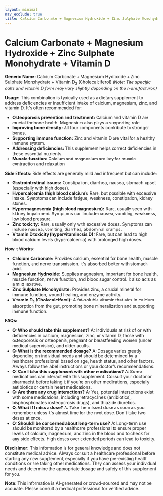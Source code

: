 ```yaml
---
layout: minimal
nav_exclude: true
title: Calcium Carbonate + Magnesium Hydroxide + Zinc Sulphate Monohydrate + Vitamin D
---
```


# Calcium Carbonate + Magnesium Hydroxide + Zinc Sulphate Monohydrate + Vitamin D

**Generic Name:** Calcium Carbonate + Magnesium Hydroxide + Zinc Sulphate Monohydrate + Vitamin D<sub>3</sub> (Cholecalciferol)  *(Note:  The specific salts and vitamin D form may vary slightly depending on the manufacturer.)*


**Usage:** This combination is typically used as a dietary supplement to address deficiencies or insufficient intake of calcium, magnesium, zinc, and vitamin D.  It's often recommended for:

* **Osteoporosis prevention and treatment:** Calcium and vitamin D are crucial for bone health. Magnesium also plays a supporting role.
* **Improving bone density:**  All four components contribute to stronger bones.
* **Supporting immune function:** Zinc and vitamin D are vital for a healthy immune system.
* **Addressing deficiencies:**  This supplement helps correct deficiencies in these essential nutrients.
* **Muscle function:** Calcium and magnesium are key for muscle contraction and relaxation.


**Side Effects:**  Side effects are generally mild and infrequent but can include:

* **Gastrointestinal issues:** Constipation, diarrhea, nausea, stomach upset (especially with high doses).
* **Hypercalcemia (high blood calcium):**  Rare, but possible with excessive intake. Symptoms can include fatigue, weakness, constipation, kidney stones.
* **Hypermagnesemia (high blood magnesium):**  Rare, usually seen with kidney impairment. Symptoms can include nausea, vomiting, weakness, low blood pressure.
* **Zinc toxicity:**  Rare, usually only with excessive doses. Symptoms can include nausea, vomiting, diarrhea, abdominal cramps.
* **Vitamin D toxicity (hypervitaminosis D):** Rare, but can lead to high blood calcium levels (hypercalcemia) with prolonged high doses.


**How it Works:**

* **Calcium Carbonate:** Provides calcium, essential for bone health, muscle function, and nerve transmission. It's absorbed better with stomach acid.
* **Magnesium Hydroxide:** Supplies magnesium, important for bone health, muscle function, nerve function, and blood sugar control.  It also acts as a mild laxative.
* **Zinc Sulphate Monohydrate:**  Provides zinc, a crucial mineral for immune function, wound healing, and enzyme activity.
* **Vitamin D<sub>3</sub> (Cholecalciferol):**  A fat-soluble vitamin that aids in calcium absorption from the gut, promoting bone mineralization and supporting immune function.


**FAQs:**

* **Q: Who should take this supplement?** A: Individuals at risk of or with deficiencies in calcium, magnesium, zinc, or vitamin D,  those with osteoporosis or osteopenia, pregnant or breastfeeding women (under medical supervision), and older adults.
* **Q: What is the recommended dosage?** A: Dosage varies greatly depending on individual needs and should be determined by a healthcare professional based on age, health status, and other factors.  Always follow the label instructions or your doctor's recommendations.
* **Q: Can I take this supplement with other medications?** A:  Some medications can interact with this supplement. Consult your doctor or pharmacist before taking it if you're on other medications, especially antibiotics or certain heart medications.
* **Q: Are there any drug interactions?** A:  Yes, potential interactions exist with some medications, including tetracyclines (antibiotics), bisphosphonates (osteoporosis drugs), and thiazide diuretics.
* **Q: What if I miss a dose?** A:  Take the missed dose as soon as you remember unless it's almost time for the next dose. Don't take two doses at once.
* **Q: Should I be concerned about long-term use?** A: Long-term use should be monitored by a healthcare professional to ensure proper levels of calcium, magnesium, and zinc in the blood and to check for any side effects.  High doses over extended periods can lead to toxicity.


**Disclaimer:** This information is for general knowledge and does not constitute medical advice. Always consult a healthcare professional before starting any new supplement, especially if you have pre-existing health conditions or are taking other medications.  They can assess your individual needs and determine the appropriate dosage and safety of this supplement for you.


**Note:** This information is AI-generated or crowd-sourced and may not be accurate. Please consult a medical professional for verified advice.